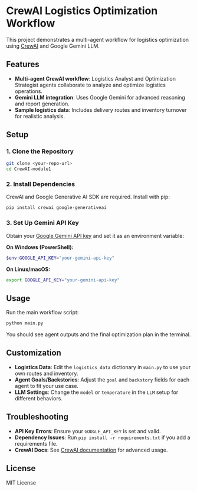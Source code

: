 # CrewAI Logistics Optimization Workflow

This project demonstrates a multi-agent workflow for logistics optimization using [CrewAI](https://github.com/joaomdmoura/crewAI) and Google Gemini LLM.

## Features
- **Multi-agent CrewAI workflow**: Logistics Analyst and Optimization Strategist agents collaborate to analyze and optimize logistics operations.
- **Gemini LLM integration**: Uses Google Gemini for advanced reasoning and report generation.
- **Sample logistics data**: Includes delivery routes and inventory turnover for realistic analysis.

## Setup

### 1. Clone the Repository
```bash
git clone <your-repo-url>
cd CrewAI-module1
```

### 2. Install Dependencies
CrewAI and Google Generative AI SDK are required. Install with pip:
```bash
pip install crewai google-generativeai
```

### 3. Set Up Gemini API Key
Obtain your [Google Gemini API key](https://aistudio.google.com/app/apikey) and set it as an environment variable:

**On Windows (PowerShell):**
```powershell
$env:GOOGLE_API_KEY="your-gemini-api-key"
```
**On Linux/macOS:**
```bash
export GOOGLE_API_KEY="your-gemini-api-key"
```

## Usage

Run the main workflow script:
```bash
python main.py
```

You should see agent outputs and the final optimization plan in the terminal.

## Customization
- **Logistics Data**: Edit the `logistics_data` dictionary in `main.py` to use your own routes and inventory.
- **Agent Goals/Backstories**: Adjust the `goal` and `backstory` fields for each agent to fit your use case.
- **LLM Settings**: Change the `model` or `temperature` in the `LLM` setup for different behaviors.

## Troubleshooting
- **API Key Errors**: Ensure your `GOOGLE_API_KEY` is set and valid.
- **Dependency Issues**: Run `pip install -r requirements.txt` if you add a requirements file.
- **CrewAI Docs**: See [CrewAI documentation](https://docs.crewai.com/) for advanced usage.

## License
MIT License
